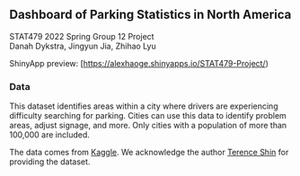 ## Dashboard of Parking Statistics in North America
STAT479 2022 Spring Group 12 Project  
Danah Dykstra, Jingyun Jia, Zhihao Lyu  

ShinyApp preview: [https://alexhaoge.shinyapps.io/STAT479-Project/)

### Data
This dataset identifies areas within a city where drivers are experiencing difficulty searching for parking. Cities can use this data to identify problem areas, adjust signage, and more. Only cities with a population of more than 100,000 are included.

The data comes from [Kaggle](https://www.kaggle.com/datasets/terenceshin/searching-for-parking-statistics-in-north-america). We acknowledge the author [Terence Shin](https://www.kaggle.com/terenceshin) for providing the dataset.